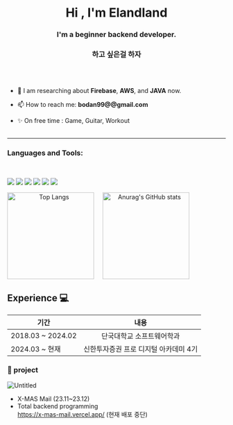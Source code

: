<h1 align="center">Hi , I'm Elandland</h1>
<h3 align="center">I'm a beginner backend developer.</h3>
<h3 align="center">하고 싶은걸 하자</h3><br> <br>

- 🔎 I am researching about **Firebase**, **AWS**, and **JAVA** now.

- 📫 How to reach me: **bodan99@@gmail.com**

- ✨ On free time : Game, Guitar, Workout
<br><br>
---
 
<h3 align="left">Languages and Tools:</h3><br> 

![](https://img.shields.io/badge/Java-ED8B00?style=for-the-badge&logo=openjdk&logoColor=white) ![](https://img.shields.io/badge/Spring-6DB33F?style=for-the-badge&logo=spring&logoColor=white) ![](https://img.shields.io/badge/MySQL-00000F?style=for-the-badge&logo=mysql&logoColor=white)
![](https://img.shields.io/badge/C-00599C?style=for-the-badge&logo=c&logoColor=white) ![](https://img.shields.io/badge/C%2B%2B-00599C?style=for-the-badge&logo=c%2B%2B&logoColor=white) ![](https://img.shields.io/badge/Python-3776AB?style=for-the-badge&logo=python&logoColor=white)

<div style="display: flex; align-items: flex-start;", align="center">
        <a href="https://github.com/anuraghazra/github-readme-stats" style="margin-right: 20px;">
            <img src="https://github-readme-stats.vercel.app/api/top-langs/?username=Elandland" alt="Top Langs" style="height: 200px;">
        </a>
        <a href="https://github.com/anuraghazra/github-readme-stats" style="margin-right: 20px;">
            <img src="https://github-readme-stats.vercel.app/api?username=Elandland" alt="Anurag's GitHub stats" style="height: 200px;">
        </a>
</div>

## Experience 💻

| 기간                | 내용                                        | 
|---------------------|:---------------------------------------------:|
| 2018.03 ~ 2024.02   | 단국대학교 소프트웨어학과       |
| 2024.03 ~ 현재      | 신한투자증권 프로 디지털 아카데미 4기       |



### 📖 project

![Untitled](https://github.com/Elandland/Elandland/assets/68230815/424d476c-a713-4544-b022-6d9241f34d60)

- X-MAS Mail  (23.11~23.12)
- Total backend programming<br>
https://x-mas-mail.vercel.app/ (현재 배포 중단)
